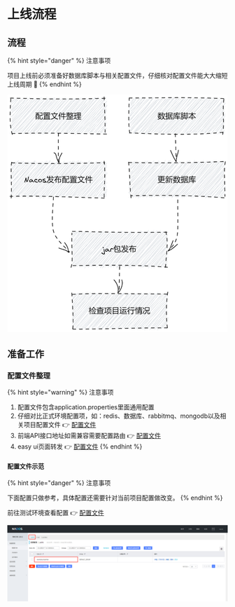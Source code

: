# 上线流程

## 流程

{% hint style="danger" %}
注意事项

项目上线前必须准备好数据库脚本与相关配置文件，仔细核对配置文件能大大缩短上线周期 :clap: 
{% endhint %}

![上线流程图](<.gitbook/assets/无标题-2021-06-05-0926 (3).png>)

## 准备工作

### 配置文件整理

{% hint style="warning" %}
注意事项

1. 配置文件包含application.properties里面通用配置
2. 仔细对比正式环境配置项，如：redis、数据库、rabbitmq、mongodb以及相关项目配置文件 :point_right: [配置文件](profile.md#xiang-mu-pei-zhi-wen-jian)
3. 前端API接口地址如需兼容需要配置路由 :point_right: [配置文件](profile.md#hprose)
4. easy ui页面转发 :point_right: [配置文件](profile.md#easyui-)
{% endhint %}

#### 配置文件示范

{% hint style="danger" %}
注意事项

下面配置只做参考，具体配置还需要针对当前项目配置做改变。
{% endhint %}

前往测试环境查看配置 :point_right: [配置文件](profile.md#nacos)

![](.gitbook/assets/nacos5.png)
